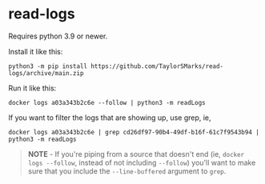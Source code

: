 # read-logs

Requires python 3.9 or newer.

Install it like this:

    python3 -m pip install https://github.com/TaylorSMarks/read-logs/archive/main.zip

Run it like this:

    docker logs a03a343b2c6e --follow | python3 -m readLogs

If you want to filter the logs that are showing up, use grep, ie,

    docker logs a03a343b2c6e | grep cd26df97-90b4-49df-b16f-61c7f9543b94 | python3 -m readLogs

> **NOTE** - If you're piping from a source that doesn't end (ie, `docker logs --follow`, instead of not including `--follow`) you'll want to make sure that you include the `--line-buffered` argument to `grep`.
